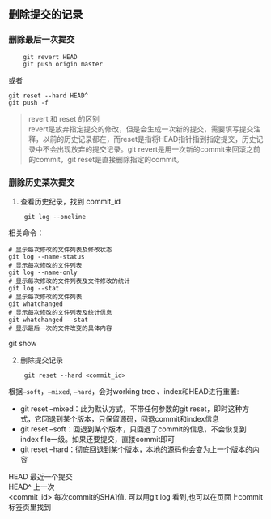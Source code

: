 
## 删除提交的记录

### 删除最后一次提交

        git revert HEAD
        git push origin master

或者

    git reset --hard HEAD^
    git push -f

> revert 和 reset 的区别       
> revert是放弃指定提交的修改，但是会生成一次新的提交，需要填写提交注释，以前的历史记录都在，而reset是指将HEAD指针指到指定提交，历史记录中不会出现放弃的提交记录。git revert是用一次新的commit来回滚之前的commit，git reset是直接删除指定的commit。

### 删除历史某次提交
1. 查看历史纪录，找到 commit_id

        git log --oneline
相关命令：

    # 显示每次修改的文件列表及修改状态
    git log --name-status 
    # 显示每次修改的文件列表
    git log --name-only 
    # 显示每次修改的文件列表及文件修改的统计
    git log --stat 
    # 显示每次修改的文件列表
    git whatchanged 
    # 显示每次修改的文件列表及统计信息
    git whatchanged --stat
    # 显示最后一次的文件改变的具体内容
git show 

2. 删除提交记录

        git reset --hard <commit_id>

根据`–soft`，`–mixed`, `–hard`，会对working tree 、index和HEAD进行重置:
* git reset –mixed：此为默认方式，不带任何参数的git reset，即时这种方式，它回退到某个版本，只保留源码，回退commit和index信息
* git reset –soft：回退到某个版本，只回退了commit的信息，不会恢复到index file一级。如果还要提交，直接commit即可
* git reset –hard：彻底回退到某个版本，本地的源码也会变为上一个版本的内容


HEAD 最近一个提交     
HEAD^ 上一次      
<commit_id> 每次commit的SHA1值. 可以用git log 看到,也可以在页面上commit标签页里找到      

